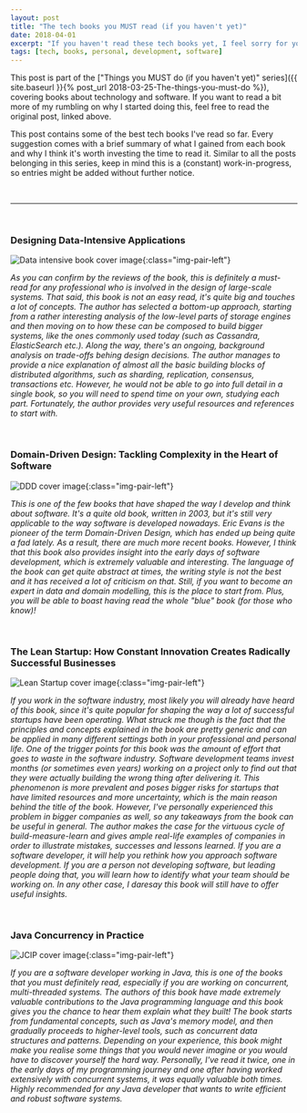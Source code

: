 ```yaml
---
layout: post
title: "The tech books you MUST read (if you haven't yet)"
date: 2018-04-01
excerpt: "If you haven't read these tech books yet, I feel sorry for you."
tags: [tech, books, personal, development, software]
---
```


This post is part of the ["Things you MUST do (if you haven't yet)" series]({{ site.baseurl }}{% post_url 2018-03-25-The-things-you-must-do %}), covering books about technology and software. If you want to read a bit more of my rumbling on why I started doing this, feel free to read the original post, linked above.

This post contains some of the best tech books I've read so far. Every suggestion comes with a brief summary of what I gained from each book and why I think it's worth investing the time to read it. Similar to all the posts belonging in this series, keep in mind this is a (constant) work-in-progress, so entries might be added without further notice.

<br/>

----

<br/>

### Designing Data-Intensive Applications

![Data intensive book cover image](../assets/img/posts/book_covers/data_intensive_apps.png){:class="img-pair-left"}

_As you can confirm by the reviews of the book, this is definitely a must-read for any professional who is involved in the design of large-scale systems. That said, this book is not an easy read, it's quite big and touches a lot of concepts. The author has selected a bottom-up approach, starting from a rather interesting analysis of the low-level parts of storage engines and then moving on to how these can be composed to build bigger systems, like the ones commonly used today (such as Cassandra, ElasticSearch etc.). Along the way, there's an ongoing, background analysis on trade-offs behing design decisions. The author manages to provide a nice explanation of almost all the basic building blocks of distributed algorithms, such as sharding, replication, consensus, transactions etc. However, he would not be able to go into full detail in a single book, so you will need to spend time on your own, studying each part. Fortunately, the author provides very useful resources and references to start with._

<br/>

### Domain-Driven Design: Tackling Complexity in the Heart of Software

![DDD cover image](../assets/img/posts/book_covers/ddd_book.jpg){:class="img-pair-left"}

_This is one of the few books that have shaped the way I develop and think about software. It's a quite old book, written in 2003, but it's still very applicable to the way software is developed nowadays. Eric Evans is the pioneer of the term Domain-Driven Design, which has ended up being quite a fad lately. As a result, there are much more recent books. However, I think that this book also provides insight into the early days of software development, which is extremely valuable and interesting. The language of the book can get quite abstract at times, the writing style is not the best and it has received a lot of criticism on that. Still, if you want to become an expert in data and domain modelling, this is the place to start from. Plus, you will be able to boast having read the whole "blue" book (for those who know)!_

<br/>

### The Lean Startup: How Constant Innovation Creates Radically Successful Businesses 

![Lean Startup cover image](../assets/img/posts/book_covers/lean_startup.png){:class="img-pair-left"}

_If you work in the software industry, most likely you will already have heard of this book, since it's quite popular for shaping the way a lot of successful startups have been operating. What struck me though is the fact that the principles and concepts explained in the book are pretty generic and can be applied in many different settings both in your professional and personal life. One of the trigger points for this book was the amount of effort that goes to waste in the software industry. Software development teams invest months (or sometimes even years) working on a project only to find out that they were actually building the wrong thing after delivering it. This phenomenon is more prevalent and poses bigger risks for startups that have limited resources and more uncertainty, which is the main reason behind the title of the book. However, I've personally experienced this problem in bigger companies as well, so any takeaways from the book can be useful in general. The author makes the case for the virtuous cycle of build-measure-learn and gives ample real-life examples of companies in order to illustrate mistakes, successes and lessons learned. If you are a software developer, it will help you rethink how you approach software development. If you are a person not developing software, but leading people doing that, you will learn how to identify what your team should be working on. In any other case, I daresay this book will still have to offer useful insights._

<br/>

### Java Concurrency in Practice 

![JCIP cover image](../assets/img/posts/book_covers/jcip.jpg){:class="img-pair-left"}

_If you are a software developer working in Java, this is one of the books that you must definitely read, especially if you are working on concurrent, multi-threaded systems. The authors of this book have made extremely valuable contributions to the Java programming language and this book gives you the chance to hear them explain what they built! The book starts from fundamental concepts, such as Java's memory model, and then gradually proceeds to higher-level tools, such as concurrent data structures and patterns. Depending on your experience, this book might make you realise some things that you would never imagine or you would have to discover yourself the hard way. Personally, I've read it twice, one in the early days of my programming journey and one after having worked extensively with concurrent systems, it was equally valuable both times. Highly recommended for any Java developer that wants to write efficient and robust software systems._
